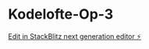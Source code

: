 # Kodelofte-Op-3

[Edit in StackBlitz next generation editor ⚡️](https://stackblitz.com/~/github.com/HansaMM/Kodelofte-Op-3)